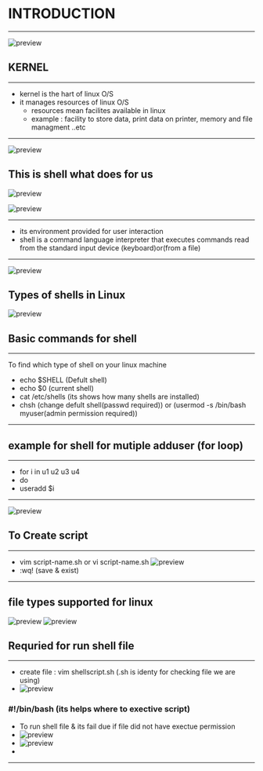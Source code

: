 # INTRODUCTION 
---
![preview](.\images\Shell.png)

## KERNEL
---
* kernel is the hart of linux O/S 
* it manages resources of linux O/S 
  * resources mean facilites available in linux 
  * example : facility to store data, print data on printer, memory and file managment ..etc

---

![preview](.\images\S1.png)

## This is shell what does for us 
![preview](.\images\S2.png)

![preview](.\images\S3.png)

---
* its environment provided for user interaction
* shell is a command language interpreter that executes commands read from the standard input device (keyboard)or(from a file)

----

![preview](.\images\S5.png)

## Types of shells in Linux
![preview](.\images\S4.png)

## Basic commands for shell
---
To find which type of shell on your linux machine 
   * echo $SHELL (Defult shell)
   * echo $0 (current shell)
   * cat /etc/shells (its shows how many shells are installed)
   * chsh (change defult shell(passwd required)) or (usermod -s /bin/bash myuser(admin permission required))
---

## example for shell for mutiple adduser (for loop) 
---
* for i in u1 u2 u3 u4 
* do
* useradd $i

---
![preview](.\images\S6.png)

## To Create script 

---
* vim script-name.sh or vi script-name.sh
![preview](.\images\cmd.png)
* :wq! (save & exist)


---
## file types supported for linux 
![preview](.\images\basic-cmd.png)
![preview](.\images\S7.png)


## Requried for run shell file
---
* create file : vim shellscript.sh (.sh is identy for checking file we are using)
* ![preview](.\images\S9.png)
### #!/bin/bash  (its helps where to exective script)
* To run shell file  & its fail due if file did not have exectue permission
* ![preview](.\images\S8.png)
* ![preview](.\images\S10.png)
* 

---

